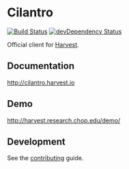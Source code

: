 # Cilantro

[![Build Status](https://travis-ci.org/chop-dbhi/cilantro.svg?branch=master)](https://travis-ci.org/chop-dbhi/cilantro) [![devDependency Status](https://david-dm.org/chop-dbhi/cilantro/dev-status.svg)](https://david-dm.org/chop-dbhi/cilantro#info=devDependencies)

Official client for [Harvest](http://harvest.research.chop.edu).

## Documentation

http://cilantro.harvest.io

## Demo

http://harvest.research.chop.edu/demo/

## Development

See the [contributing](https://github.com/chop-dbhi/cilantro/blob/master/CONTRIBUTING.md) guide.
